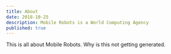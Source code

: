 ```yaml
---
title: About
date: 2018-10-25
description: Mobile Robots is a World Computing Agency
published: true
---
```


This is all about Mobile Robots.  Why is this not getting generated.
